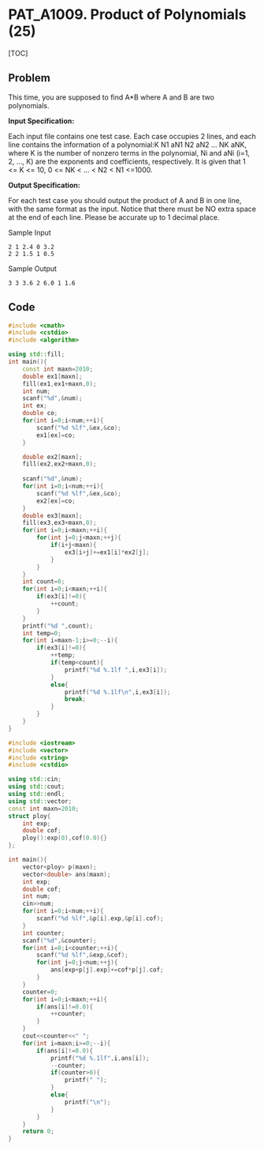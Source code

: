 # PAT_A1009. Product of Polynomials (25)

[TOC]

## Problem

This time, you are supposed to find A*B where A and B are two polynomials.

**Input Specification:**

Each input file contains one test case. Each case occupies 2 lines, and each line contains the information of a polynomial:K N1 aN1 N2 aN2 ... NK aNK, where K is the number of nonzero terms in the polynomial, Ni and aNi (i=1, 2, ..., K) are the exponents and coefficients, respectively.  It is given that 1 <= K <= 10, 0 <= NK < ... < N2 < N1 <=1000.  

**Output Specification:**

For each test case you should output the product of A and B in one line, with the same format as the input.  Notice that there must be NO extra space at the end of each line.  Please be accurate up to 1 decimal place. 

Sample Input

```
2 1 2.4 0 3.2
2 2 1.5 1 0.5
```

Sample Output

```
3 3 3.6 2 6.0 1 1.6
```

## Code

```C++
#include <cmath>
#include <cstdio>
#include <algorithm>

using std::fill;
int main(){
	const int maxn=2010;
	double ex1[maxn];
	fill(ex1,ex1+maxn,0);
	int num;
	scanf("%d",&num);
	int ex;
	double co;
	for(int i=0;i<num;++i){
		scanf("%d %lf",&ex,&co);
		ex1[ex]=co;
	}

	double ex2[maxn];
	fill(ex2,ex2+maxn,0);
	
	scanf("%d",&num);
	for(int i=0;i<num;++i){
		scanf("%d %lf",&ex,&co);
		ex2[ex]=co;
	}
	double ex3[maxn];
	fill(ex3,ex3+maxn,0);
	for(int i=0;i<maxn;++i){
		for(int j=0;j<maxn;++j){
			if(i+j<maxn){
				ex3[i+j]+=ex1[i]*ex2[j];
			}
		}
	}
	int count=0;
	for(int i=0;i<maxn;++i){
		if(ex3[i]!=0){
			++count;
		}
	}
	printf("%d ",count);
	int temp=0;
	for(int i=maxn-1;i>=0;--i){
		if(ex3[i]!=0){
			++temp;
			if(temp<count){
				printf("%d %.1lf ",i,ex3[i]);
			}
			else{
				printf("%d %.1lf\n",i,ex3[i]);
				break;
			}
		}
	}
}
```

```C++
#include <iostream>
#include <vector>
#include <string>
#include <cstdio>

using std::cin;
using std::cout;
using std::endl;
using std::vector;
const int maxn=2010;
struct ploy{
	int exp;
	double cof;
	ploy():exp(0),cof(0.0){}
};

int main(){
	vector<ploy> p(maxn);
	vector<double> ans(maxn);
	int exp;
	double cof;
	int num;
	cin>>num;
	for(int i=0;i<num;++i){
		scanf("%d %lf",&p[i].exp,&p[i].cof);
	}
	int counter;
	scanf("%d",&counter);
	for(int i=0;i<counter;++i){
		scanf("%d %lf",&exp,&cof);
		for(int j=0;j<num;++j){
			ans[exp+p[j].exp]+=cof*p[j].cof;
		}
	}
	counter=0;
	for(int i=0;i<maxn;++i){
		if(ans[i]!=0.0){
			++counter;
		}
	}
	cout<<counter<<" ";
	for(int i=maxn;i>=0;--i){
		if(ans[i]!=0.0){
			printf("%d %.1lf",i,ans[i]);
			--counter;
			if(counter>0){
				printf(" ");
			}
			else{
				printf("\n");
			}
		}
	}
	return 0;
}
```

